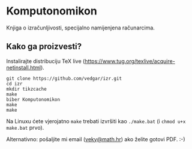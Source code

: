 # Komputonomikon

Knjiga o izračunljivosti, specijalno namijenjena računarcima.

## Kako ga proizvesti?

Instalirajte distribuciju TeX live (https://www.tug.org/texlive/acquire-netinstall.html).

    git clone https://github.com/vedgar/izr.git
    cd izr
    mkdir tikzcache
    make
    biber Komputonomikon
    make
    make

Na Linuxu ćete vjerojatno `make` trebati izvršiti kao `./make.bat` (i `chmod u+x make.bat` prvo).

Alternativno: pošaljite mi email (veky@math.hr) ako želite gotovi PDF. :-)
